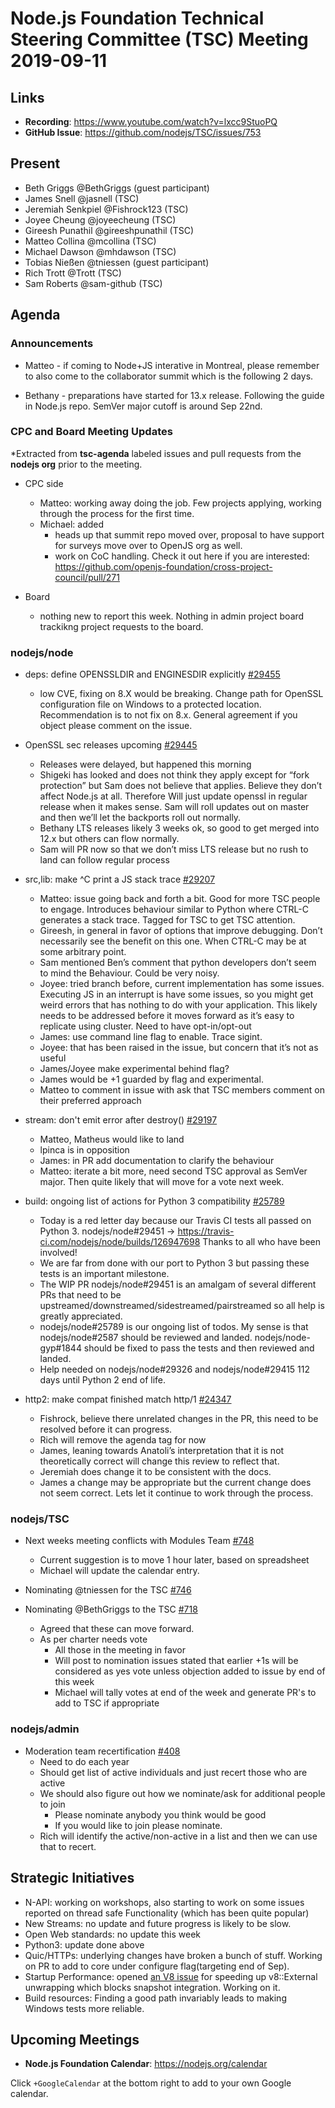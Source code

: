 # Node.js Foundation Technical Steering Committee (TSC) Meeting 2019-09-11

## Links

* **Recording**:  <https://www.youtube.com/watch?v=lxcc9StuoPQ>
* **GitHub Issue**: <https://github.com/nodejs/TSC/issues/753>

## Present

* Beth Griggs @BethGriggs (guest participant)
* James Snell @jasnell (TSC)
* Jeremiah Senkpiel @Fishrock123 (TSC)
* Joyee Cheung @joyeecheung (TSC)
* Gireesh Punathil @gireeshpunathil (TSC)
* Matteo Collina @mcollina (TSC)
* Michael Dawson @mhdawson (TSC)
* Tobias Nießen @tniessen (guest participant)
* Rich Trott @Trott (TSC)
* Sam Roberts @sam-github (TSC)

## Agenda

### Announcements

* Matteo - if coming to Node+JS interative in Montreal, please remember to also come to the
  collaborator summit which is the following 2 days.

* Bethany - preparations have started for 13.x release. Following the guide in Node.js repo.
  SemVer major cutoff is around Sep 22nd.

### CPC and Board Meeting Updates

*Extracted from **tsc-agenda** labeled issues and pull requests from the **nodejs org** prior to the meeting.

* CPC side
  * Matteo: working away doing the job. Few projects applying, working through the process
    for the first time.
  * Michael: added
    * heads up that summit repo moved over, proposal to have support for surveys move over
      to OpenJS org as well.
    * work on CoC handling. Check it out here if you are interested: <https://github.com/openjs-foundation/cross-project-council/pull/271>

* Board
  * nothing new to report this week.  Nothing in admin project board trackikng project requests to
    the board.

### nodejs/node

* deps: define OPENSSLDIR and ENGINESDIR explicitly [#29455](https://github.com/nodejs/node/pull/29455)
  * low CVE, fixing on 8.X would be breaking. Change path for OpenSSL configuration file
    on Windows to a protected location. Recommendation is to not fix on 8.x. General
    agreement if you object please comment on the issue.

* OpenSSL sec releases upcoming [#29445](https://github.com/nodejs/node/issues/29445)
  * Releases were delayed, but happened this morning
  * Shigeki has looked and does not think they apply except for “fork protection” but Sam
    does not believe that applies.  Believe they don’t affect Node.js at all.  Therefore
    Will just update openssl in regular release when it makes sense. Sam will roll updates out
    on master and then we’ll let the backports roll out normally.
  * Bethany LTS releases likely 3 weeks ok, so good to get merged into 12.x but others
    can flow normally.
  * Sam will PR now so that we don’t miss LTS release but no rush to land can follow regular
    process

* src,lib: make ^C print a JS stack trace [#29207](https://github.com/nodejs/node/pull/29207)
  * Matteo: issue going back and forth a bit. Good for more TSC people to engage.
    Introduces behaviour similar to Python where CTRL-C generates a stack trace.
    Tagged for TSC to get TSC attention.
  * Gireesh, in general in favor of options that improve debugging. Don’t necessarily see
    the benefit on this one. When CTRL-C may be at some arbitrary point.
  * Sam mentioned Ben’s comment that python developers don’t seem to mind the
    Behaviour.  Could be very noisy.
  * Joyee: tried branch before, current implementation has some issues. Executing JS
    in an interrupt is have some issues, so you might get weird errors that has nothing
    to do with your application.  This likely needs to be addressed before it moves forward
    as it’s easy to replicate using cluster.  Need to have opt-in/opt-out
  * James: use command line flag to enable. Trace sigint.
  * Joyee: that has been raised in the issue, but concern that it’s not as useful
  * James/Joyee make experimental behind flag?
  * James would be +1 guarded by flag and experimental.
  * Matteo to comment in issue with ask that TSC members comment on their preferred
    approach

* stream: don't emit error after destroy() [#29197](https://github.com/nodejs/node/pull/29197)
  * Matteo, Matheus would like to land
  * lpinca is in opposition
  * James: in PR add documentation to clarify the behaviour
  * Matteo: iterate a bit more, need second TSC approval as SemVer major.  Then quite
    likely that will move for a vote next week.

* build: ongoing list of actions for Python 3 compatibility [#25789](https://github.com/nodejs/node/issues/25789)
  * Today is a red letter day because our Travis CI tests all passed on Python 3. nodejs/node#29451 -> <https://travis-ci.com/nodejs/node/builds/126947698> Thanks to all who have been involved!
  * We are far from done with our port to Python 3 but passing these tests is an important milestone.
  * The WIP PR nodejs/node#29451 is an amalgam of several different PRs that need to be upstreamed/downstreamed/sidestreamed/pairstreamed so all help is greatly appreciated.
  * nodejs/node#25789 is our ongoing list of todos. My sense is that nodejs/node#2587 should be reviewed and landed. nodejs/node-gyp#1844 should be fixed to pass the tests and then reviewed and landed.
  * Help needed on nodejs/node#29326 and nodejs/node#29415 112 days until Python 2 end of life.

* http2: make compat finished match http/1 [#24347](https://github.com/nodejs/node/pull/24347)
  * Fishrock, believe there unrelated changes in the PR, this need to be resolved before it can
    progress.
  * Rich will remove the agenda tag for now
  * James, leaning towards Anatoli’s interpretation that it is not theoretically correct will change
    this review to reflect that.
  * Jeremiah does change it to be consistent with the docs.
  * James a change may be appropriate but the current change does not seem correct. Lets
    let it continue to work through the process.

### nodejs/TSC

* Next weeks meeting conflicts with Modules Team [#748](https://github.com/nodejs/TSC/issues/748)
  * Current suggestion is to move 1 hour later, based on spreadsheet
  * Michael will update the calendar entry.

* Nominating @tniessen for the TSC [#746](https://github.com/nodejs/TSC/issues/746)
* Nominating @BethGriggs to the TSC [#718](https://github.com/nodejs/TSC/issues/718)
  * Agreed that these can move forward.
  * As per charter needs vote
    * All those in the meeting in favor
    * Will post to nomination issues stated that earlier +1s will be considered as yes vote
      unless objection added to issue by end of this week
    * Michael will tally votes at end of the week and generate PR's to add to TSC if appropriate

### nodejs/admin

* Moderation team recertification [#408](https://github.com/nodejs/admin/issues/408)
  * Need to do each year
  * Should get list of active individuals and just recert those who are active
  * We should also figure out how we nominate/ask for additional people to join
    * Please nominate anybody you think would be good
    * If you would like to join please nominate.
  * Rich will identify the active/non-active in a list and then we can use that to
    recert.

## Strategic Initiatives

* N-API: working on workshops, also starting to work on some issues reported on thread safe
  Functionality (which has been quite popular)
* New Streams: no update and future progress is likely to be slow.
* Open Web standards: no update this week
* Python3: update done above
* Quic/HTTPs: underlying changes have broken a bunch of stuff. Working on PR to add to
  core under configure flag(targeting end of Sep).
* Startup Performance: opened [an V8 issue](https://bugs.chromium.org/p/v8/issues/detail?id=9668) for speeding up v8::External unwrapping which blocks snapshot integration. Working on it.
* Build resources: Finding a good path invariably leads to making Windows tests more reliable.

## Upcoming Meetings

* **Node.js Foundation Calendar**: <https://nodejs.org/calendar>

Click `+GoogleCalendar` at the bottom right to add to your own Google calendar.
